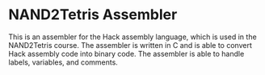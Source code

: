 # NAND2Tetris Assembler

This is an assembler for the Hack assembly language, which is used in the NAND2Tetris course. The assembler is written in C and is able to convert Hack assembly code into binary code. The assembler is able to handle labels, variables, and comments.

